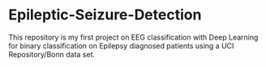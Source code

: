 # Epileptic-Seizure-Detection
This repository is my first project on EEG classification with Deep Learning for binary classification on Epilepsy diagnosed patients using a UCI Repository/Bonn data set.
